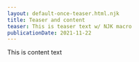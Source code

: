 ```yaml
---
layout: default-once-teaser.html.njk
title: Teaser and content
teaser: This is teaser text w/ NJK macro
publicationDate: 2021-11-22
---
```


This is content text
